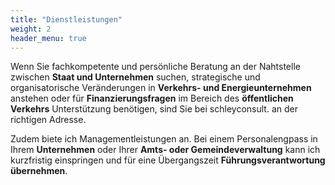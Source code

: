 ```yaml
---
title: "Dienstleistungen"
weight: 2
header_menu: true
---
```


Wenn Sie fachkompetente und persönliche Beratung an der Nahtstelle zwischen **Staat und Unternehmen** suchen, strategische und organisatorische Veränderungen in
**Verkehrs- und Energieunternehmen** anstehen oder für **Finanzierungsfragen** im Bereich des **öffentlichen Verkehrs** Unterstützung benötigen, sind
Sie bei schleyconsult. an der richtigen Adresse.

Zudem biete ich Managementleistungen an. Bei einem Personalengpass in Ihrem **Unternehmen** oder Ihrer **Amts- oder Gemeindeverwaltung** kann ich kurzfristig einspringen und für eine Übergangszeit **Führungsverantwortung übernehmen**.
